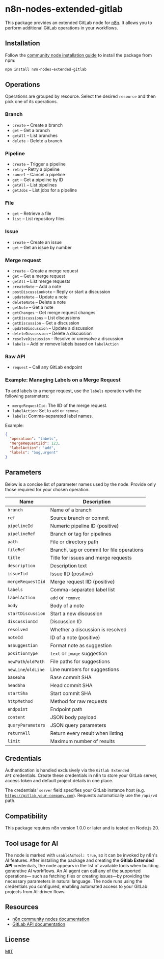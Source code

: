 # n8n-nodes-extended-gitlab

This package provides an extended GitLab node for [n8n](https://n8n.io). It allows you to perform additional GitLab operations in your workflows.

## Installation

Follow the [community node installation guide](https://docs.n8n.io/integrations/community-nodes/installation/) to install the package from npm:

```bash
npm install n8n-nodes-extended-gitlab
```

## Operations

Operations are grouped by resource. Select the desired `resource` and then pick
one of its operations.

### Branch
* `create` – Create a branch
* `get` – Get a branch
* `getAll` – List branches
* `delete` – Delete a branch

### Pipeline
* `create` – Trigger a pipeline
* `retry` – Retry a pipeline
* `cancel` – Cancel a pipeline
* `get` – Get a pipeline by ID
* `getAll` – List pipelines
* `getJobs` – List jobs for a pipeline

### File
* `get` – Retrieve a file
* `list` – List repository files

### Issue
* `create` – Create an issue
* `get` – Get an issue by number

### Merge request
* `create` – Create a merge request
* `get` – Get a merge request
* `getAll` – List merge requests
* `createNote` – Add a note
* `postDiscussionNote` – Reply or start a discussion
* `updateNote` – Update a note
* `deleteNote` – Delete a note
* `getNote` – Get a note
* `getChanges` – Get merge request changes
* `getDiscussions` – List discussions
* `getDiscussion` – Get a discussion
* `updateDiscussion` – Update a discussion
* `deleteDiscussion` – Delete a discussion
* `resolveDiscussion` – Resolve or unresolve a discussion
* `labels` – Add or remove labels based on `labelAction`

### Raw API
* `request` – Call any GitLab endpoint

### Example: Managing Labels on a Merge Request

To add labels to a merge request, use the `labels` operation with the following parameters:

- `mergeRequestIid`: The IID of the merge request.
- `labelAction`: Set to `add` or `remove`.
- `labels`: Comma-separated label names.

Example:

```json
{
  "operation": "labels",
  "mergeRequestIid": 123,
  "labelAction": "add",
  "labels": "bug,urgent"
}
```

## Parameters

Below is a concise list of parameter names used by the node. Provide only those
required for your chosen operation.

| Name | Description |
| --- | --- |
| `branch` | Name of a branch |
| `ref` | Source branch or commit |
| `pipelineId` | Numeric pipeline ID (positive) |
| `pipelineRef` | Branch or tag for pipelines |
| `path` | File or directory path |
| `fileRef` | Branch, tag or commit for file operations |
| `title` | Title for issues and merge requests |
| `description` | Description text |
| `issueIid` | Issue IID (positive) |
| `mergeRequestIid` | Merge request IID (positive) |
| `labels` | Comma-separated label list |
| `labelAction` | `add` or `remove` |
| `body` | Body of a note |
| `startDiscussion` | Start a new discussion |
| `discussionId` | Discussion ID |
| `resolved` | Whether a discussion is resolved |
| `noteId` | ID of a note (positive) |
| `asSuggestion` | Format note as suggestion |
| `positionType` | `text` or `image` suggestion |
| `newPath`/`oldPath` | File paths for suggestions |
| `newLine`/`oldLine` | Line numbers for suggestions |
| `baseSha` | Base commit SHA |
| `headSha` | Head commit SHA |
| `startSha` | Start commit SHA |
| `httpMethod` | Method for raw requests |
| `endpoint` | Endpoint path |
| `content` | JSON body payload |
| `queryParameters` | JSON query parameters |
| `returnAll` | Return every result when listing |
| `limit` | Maximum number of results |

## Credentials

Authentication is handled exclusively via the <code>Gitlab Extended API</code> credentials. Create these credentials in n8n to store your GitLab server, access token and default project details in one place.

The credentials' <code>server</code> field specifies your GitLab instance host (e.g. <code>https://gitlab.your-company.com</code>). Requests automatically use the <code>/api/v4</code> path.

## Compatibility

This package requires n8n version 1.0.0 or later and is tested on Node.js 20.

## Tool usage for AI

The node is marked with `usableAsTool: true`, so it can be invoked by n8n's AI
features. After installing the package and creating the **Gitlab Extended API**
credentials, the node appears in the list of available tools when building
generative AI workflows. An AI agent can call any of the supported operations—
such as fetching files or creating issues—by providing the necessary
parameters in natural language. The node runs using the credentials you
configured, enabling automated access to your GitLab projects from AI-driven
flows.

## Resources

- [n8n community nodes documentation](https://docs.n8n.io/integrations/#community-nodes)
- [GitLab API documentation](https://docs.gitlab.com/ee/api/)

## License

[MIT](LICENSE.md)
